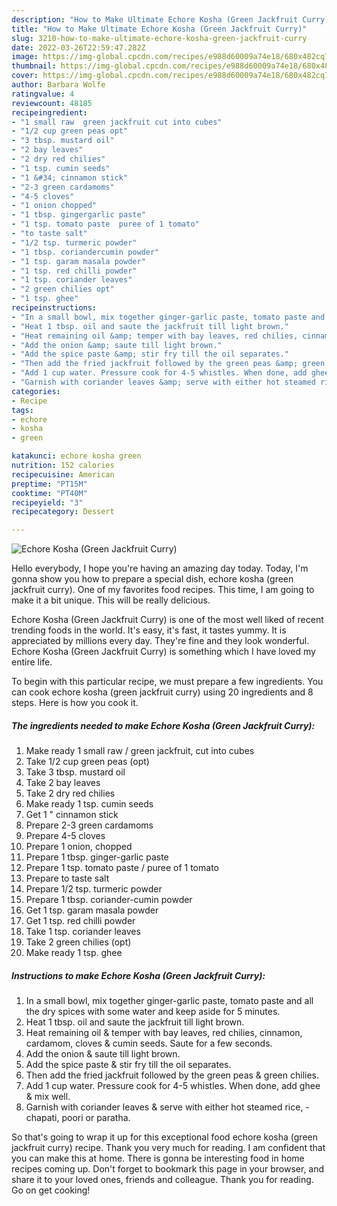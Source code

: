 ```yaml
---
description: "How to Make Ultimate Echore Kosha (Green Jackfruit Curry)"
title: "How to Make Ultimate Echore Kosha (Green Jackfruit Curry)"
slug: 3210-how-to-make-ultimate-echore-kosha-green-jackfruit-curry
date: 2022-03-26T22:59:47.282Z
image: https://img-global.cpcdn.com/recipes/e988d60009a74e18/680x482cq70/echore-kosha-green-jackfruit-curry-recipe-main-photo.jpg
thumbnail: https://img-global.cpcdn.com/recipes/e988d60009a74e18/680x482cq70/echore-kosha-green-jackfruit-curry-recipe-main-photo.jpg
cover: https://img-global.cpcdn.com/recipes/e988d60009a74e18/680x482cq70/echore-kosha-green-jackfruit-curry-recipe-main-photo.jpg
author: Barbara Wolfe
ratingvalue: 4
reviewcount: 48185
recipeingredient:
- "1 small raw  green jackfruit cut into cubes"
- "1/2 cup green peas opt"
- "3 tbsp. mustard oil"
- "2 bay leaves"
- "2 dry red chilies"
- "1 tsp. cumin seeds"
- "1 &#34; cinnamon stick"
- "2-3 green cardamoms"
- "4-5 cloves"
- "1 onion chopped"
- "1 tbsp. gingergarlic paste"
- "1 tsp. tomato paste  puree of 1 tomato"
- "to taste salt"
- "1/2 tsp. turmeric powder"
- "1 tbsp. coriandercumin powder"
- "1 tsp. garam masala powder"
- "1 tsp. red chilli powder"
- "1 tsp. coriander leaves"
- "2 green chilies opt"
- "1 tsp. ghee"
recipeinstructions:
- "In a small bowl, mix together ginger-garlic paste, tomato paste and all the dry spices with some water and keep aside for 5 minutes."
- "Heat 1 tbsp. oil and saute the jackfruit till light brown."
- "Heat remaining oil &amp; temper with bay leaves, red chilies, cinnamon, cardamom, cloves &amp; cumin seeds. Saute for a few seconds."
- "Add the onion &amp; saute till light brown."
- "Add the spice paste &amp; stir fry till the oil separates."
- "Then add the fried jackfruit followed by the green peas &amp; green chilies."
- "Add 1 cup water. Pressure cook for 4-5 whistles. When done, add ghee &amp; mix well."
- "Garnish with coriander leaves &amp; serve with either hot steamed rice,   chapati, poori or paratha."
categories:
- Recipe
tags:
- echore
- kosha
- green

katakunci: echore kosha green 
nutrition: 152 calories
recipecuisine: American
preptime: "PT15M"
cooktime: "PT40M"
recipeyield: "3"
recipecategory: Dessert

---
```



![Echore Kosha (Green Jackfruit Curry)](https://img-global.cpcdn.com/recipes/e988d60009a74e18/680x482cq70/echore-kosha-green-jackfruit-curry-recipe-main-photo.jpg)

Hello everybody, I hope you're having an amazing day today. Today, I'm gonna show you how to prepare a special dish, echore kosha (green jackfruit curry). One of my favorites food recipes. This time, I am going to make it a bit unique. This will be really delicious.

Echore Kosha (Green Jackfruit Curry) is one of the most well liked of recent trending foods in the world. It's easy, it's fast, it tastes yummy. It is appreciated by millions every day. They're fine and they look wonderful. Echore Kosha (Green Jackfruit Curry) is something which I have loved my entire life.




To begin with this particular recipe, we must prepare a few ingredients. You can cook echore kosha (green jackfruit curry) using 20 ingredients and 8 steps. Here is how you cook it.

<!--inarticleads1-->

##### The ingredients needed to make Echore Kosha (Green Jackfruit Curry):

1. Make ready 1 small raw / green jackfruit, cut into cubes
1. Take 1/2 cup green peas (opt)
1. Take 3 tbsp. mustard oil
1. Take 2 bay leaves
1. Take 2 dry red chilies
1. Make ready 1 tsp. cumin seeds
1. Get 1 &#34; cinnamon stick
1. Prepare 2-3 green cardamoms
1. Prepare 4-5 cloves
1. Prepare 1 onion, chopped
1. Prepare 1 tbsp. ginger-garlic paste
1. Prepare 1 tsp. tomato paste / puree of 1 tomato
1. Prepare to taste salt
1. Prepare 1/2 tsp. turmeric powder
1. Prepare 1 tbsp. coriander-cumin powder
1. Get 1 tsp. garam masala powder
1. Get 1 tsp. red chilli powder
1. Take 1 tsp. coriander leaves
1. Take 2 green chilies (opt)
1. Make ready 1 tsp. ghee




<!--inarticleads2-->

##### Instructions to make Echore Kosha (Green Jackfruit Curry):

1. In a small bowl, mix together ginger-garlic paste, tomato paste and all the dry spices with some water and keep aside for 5 minutes.
1. Heat 1 tbsp. oil and saute the jackfruit till light brown.
1. Heat remaining oil &amp; temper with bay leaves, red chilies, cinnamon, cardamom, cloves &amp; cumin seeds. Saute for a few seconds.
1. Add the onion &amp; saute till light brown.
1. Add the spice paste &amp; stir fry till the oil separates.
1. Then add the fried jackfruit followed by the green peas &amp; green chilies.
1. Add 1 cup water. Pressure cook for 4-5 whistles. When done, add ghee &amp; mix well.
1. Garnish with coriander leaves &amp; serve with either hot steamed rice,  -  chapati, poori or paratha.




So that's going to wrap it up for this exceptional food echore kosha (green jackfruit curry) recipe. Thank you very much for reading. I am confident that you can make this at home. There is gonna be interesting food in home recipes coming up. Don't forget to bookmark this page in your browser, and share it to your loved ones, friends and colleague. Thank you for reading. Go on get cooking!
